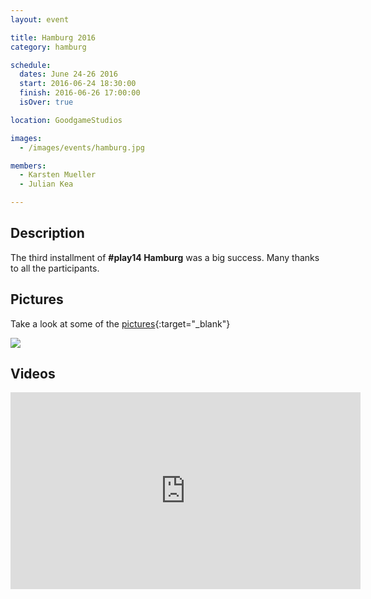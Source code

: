 ```yaml
---
layout: event

title: Hamburg 2016
category: hamburg

schedule:
  dates: June 24-26 2016
  start: 2016-06-24 18:30:00
  finish: 2016-06-26 17:00:00
  isOver: true

location: GoodgameStudios

images:
  - /images/events/hamburg.jpg

members:
  - Karsten Mueller
  - Julian Kea

---
```


## Description
The third installment of **#play14 Hamburg** was a big success.
Many thanks to all the participants.

## Pictures
Take a look at some of the [pictures](https://goo.gl/photos/FUAwyhgbhDs93SEm6){:target="_blank"}

<a href='https://goo.gl/photos/FUAwyhgbhDs93SEm6' target="_blank">
  <img src='https://lh3.googleusercontent.com/Od4BVQ_rSAL4_6vIiptrll41ubf6DReUxeBaprwUm2tShRcxvrvEQUTRvORoYr6vzLTOLf_qywV3QpkZSa89cnDEPwH8ic3UujavBC0jgauH_CNC8tbMP7dEM4HgHIjKMPCQAQ' />
</a>


## Videos

<iframe width="560" height="315" src="https://www.youtube.com/embed/videoseries?list=PL6VQoC829PV20jQOssa4L6_jWeXzqOekg" frameborder="0" allowfullscreen></iframe>
